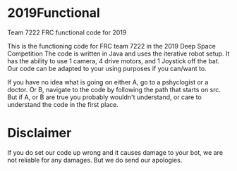 # 2019Functional
Team 7222 FRC functional code for 2019

This is the functioning code for FRC team 7222 in the 2019 Deep Space Competition
The code is written in Java and uses the iterative robot setup. It has the ability to use 1 camera,
4 drive motors, and 1 Joystick off the bat. Our code can be adapted to your using purposes if you
can/want to.

If you have no idea what is going on either A, go to a pshyclogist or a doctor. Or B, navigate to the code by following the path that starts on src. But if A, or B are true you probably wouldn't understand, or care
to understand the code in the first place.

# Disclaimer
If you do set our code up wrong and it causes damage to your bot, we are not reliable
for any damages. But we do send our apologies.
